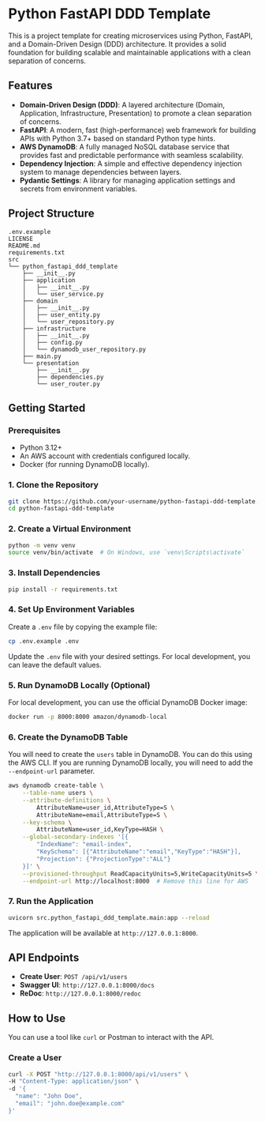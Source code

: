 # Python FastAPI DDD Template

This is a project template for creating microservices using Python, FastAPI, and a Domain-Driven Design (DDD) architecture. It provides a solid foundation for building scalable and maintainable applications with a clean separation of concerns.

## Features

- **Domain-Driven Design (DDD)**: A layered architecture (Domain, Application, Infrastructure, Presentation) to promote a clean separation of concerns.
- **FastAPI**: A modern, fast (high-performance) web framework for building APIs with Python 3.7+ based on standard Python type hints.
- **AWS DynamoDB**: A fully managed NoSQL database service that provides fast and predictable performance with seamless scalability.
- **Dependency Injection**: A simple and effective dependency injection system to manage dependencies between layers.
- **Pydantic Settings**: A library for managing application settings and secrets from environment variables.

## Project Structure

```text
.env.example
LICENSE
README.md
requirements.txt
src
└── python_fastapi_ddd_template
    ├── __init__.py
    ├── application
    │   ├── __init__.py
    │   └── user_service.py
    ├── domain
    │   ├── __init__.py
    │   ├── user_entity.py
    │   └── user_repository.py
    ├── infrastructure
    │   ├── __init__.py
    │   ├── config.py
    │   └── dynamodb_user_repository.py
    ├── main.py
    └── presentation
        ├── __init__.py
        ├── dependencies.py
        └── user_router.py
```

## Getting Started

### Prerequisites

- Python 3.12+
- An AWS account with credentials configured locally.
- Docker (for running DynamoDB locally).

### 1. Clone the Repository

```bash
git clone https://github.com/your-username/python-fastapi-ddd-template.git
cd python-fastapi-ddd-template
```

### 2. Create a Virtual Environment

```bash
python -m venv venv
source venv/bin/activate  # On Windows, use `venv\Scripts\activate`
```

### 3. Install Dependencies

```bash
pip install -r requirements.txt
```

### 4. Set Up Environment Variables

Create a `.env` file by copying the example file:

```bash
cp .env.example .env
```

Update the `.env` file with your desired settings. For local development, you can leave the default values.

### 5. Run DynamoDB Locally (Optional)

For local development, you can use the official DynamoDB Docker image:

```bash
docker run -p 8000:8000 amazon/dynamodb-local
```

### 6. Create the DynamoDB Table

You will need to create the `users` table in DynamoDB. You can do this using the AWS CLI. If you are running DynamoDB locally, you will need to add the `--endpoint-url` parameter.

```bash
aws dynamodb create-table \
    --table-name users \
    --attribute-definitions \
        AttributeName=user_id,AttributeType=S \
        AttributeName=email,AttributeType=S \
    --key-schema \
        AttributeName=user_id,KeyType=HASH \
    --global-secondary-indexes '[{
        "IndexName": "email-index",
        "KeySchema": [{"AttributeName":"email","KeyType":"HASH"}],
        "Projection": {"ProjectionType":"ALL"}
    }]' \
    --provisioned-throughput ReadCapacityUnits=5,WriteCapacityUnits=5 \
    --endpoint-url http://localhost:8000  # Remove this line for AWS
```

### 7. Run the Application

```bash
uvicorn src.python_fastapi_ddd_template.main:app --reload
```

The application will be available at `http://127.0.0.1:8000`.

## API Endpoints

- **Create User**: `POST /api/v1/users`
- **Swagger UI**: `http://127.0.0.1:8000/docs`
- **ReDoc**: `http://127.0.0.1:8000/redoc`

## How to Use

You can use a tool like `curl` or Postman to interact with the API.

### Create a User

```bash
curl -X POST "http://127.0.0.1:8000/api/v1/users" \
-H "Content-Type: application/json" \
-d '{
  "name": "John Doe",
  "email": "john.doe@example.com"
}'
